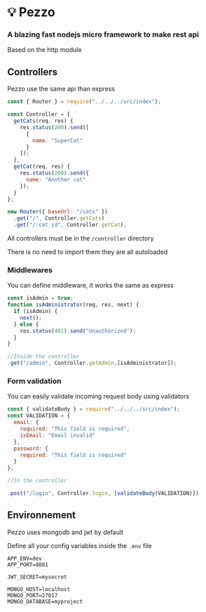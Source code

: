 # 💡 Pezzo

### A blazing fast nodejs micro framework to make rest api

Based on the http module

## Controllers

Pezzo use the same api than express

```js
const { Router } = require("../../../src/index");

const Controller = {
  getCats(req, res) {
    res.status(200).send([
      {
        name: "SuperCat"
      }
    ]);
  },
  getCat(req, res) {
    res.status(200).send({
      name: "Another cat"
    });
  }
};

new Router({ baseUrl: "/cats" })
  .get("/", Controller.getCats)
  .get("/:cat_id", Controller.getCat);
```

All controllers must be in the `/controller` directory

There is no need to import them they are all autoloaded

### Middlewares

You can define middleware, it works the same as express

```js
const isAdmin = true;
function isAdministrator(req, res, next) {
  if (isAdmin) {
    next();
  } else {
    res.status(401).send("Unauthorized");
  }
}

//Inside the controller
.get("/admin", Controller.getAdmin,[isAdministrator]);
```

### Form validation

You can easily validate incoming request body using validators

```js
const { validateBody } = require("../../../src/index");
const VALIDATION = {
  email: {
    required: "This field is required",
    isEmail: "Email invalid"
  },
  password: {
    required: "This field is required"
  }
};

//In the controller

.post("/login", Controller.login, [validateBody(VALIDATION)])
```

## Environnement

Pezzo uses mongodb and jwt by default

Define all your config variables inside the `.env` file

```env
APP_ENV=dev
APP_PORT=8081

JWT_SECRET=mysecret

MONGO_HOST=localhost
MONGO_PORT=27017
MONGO_DATABASE=myproject
```
